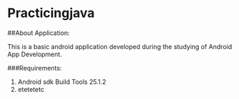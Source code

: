 # Practicingjava

##About Application:

This is a basic android application developed during the studying of Android App Development.

###Requirements:
1. Android sdk Build Tools 25.1.2
2. etetetetc
